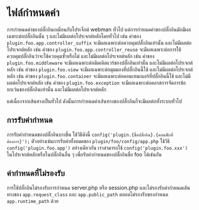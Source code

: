 # ไฟล์กําหนดค่า

การกําหนดค่าของปลั๊กอินเหมือนกับโปรเจ็กต์ webman ทั่วไป แต่การกําหนดค่าของปลั๊กอินมักมีผลเฉพาะต่อปลั๊กอินนั้น ๆ และไม่มีผลต่อโปรเจกต์หลักโดยทั่วไป
เช่น ค่าของ `plugin.foo.app.controller_suffix` จะมีผลเฉพาะต่อควบคุมปลั๊กอินเท่านั้น และไม่มีผลต่อโปรเจกต์หลัก
เช่น ค่าของ `plugin.foo.app.controller_reuse` จะมีผลเฉพาะต่อการใช้ควบคุมปลั๊กอินว่าจะใช้ควบคุมซ้ํำหรือไม่ และไม่มีผลต่อโปรเจกต์หลัก
เช่น ค่าของ `plugin.foo.middleware` จะมีผลเฉพาะต่อมิดเดิลแวร์ของปลั๊กอินเท่านั้น และไม่มีผลต่อโปรเจกต์หลัก
เช่น ค่าของ `plugin.foo.view` จะมีผลเฉพาะต่อมุมมองที่ปลั๊กอินนี้ใช้ และไม่มีผลต่อโปรเจกต์หลัก
เช่น ค่าของ `plugin.foo.container` จะมีผลเฉพาะต่อคอนเทนเนอร์ที่ปลั๊กอินนี้ใช้ และไม่มีผลต่อโปรเจกต์หลัก
เช่น ค่าของ `plugin.foo.exception` จะมีผลเฉพาะต่อคลาสการจัดการข้อยกเว้นของปลั๊กอินเท่านั้น และไม่มีผลต่อโปรเจกต์หลัก

แต่เนื่องจากเส้นทางเป็นทั่วไป ดังนั้นการกําหนดค่าเส้นทางของปลั๊กอินก็จะมีผลต่อทั้งระบบทั่วไป

## การรับค่ากําหนด
การรับค่ากําหนดของปลั๊กอินบางชิ้น ใช้วิธีดังนี้ `config('plugin.{ชื่อปลั๊กอิน}.{คอนฟิกที่ต้องการ}');` ตัวอย่างเช่นการรับค่าทั้งหมดของ `plugin/foo/config/app.php` ใช้วิธี `config('plugin.foo.app')`
อย่างเดียวกัน เราสามารถใช้ `config('plugin.foo.xxx')` ในโปรเจกต์หลักหรือในปลั๊กอินอื่น ๆ เพื่อรับค่ากำหนดของปลั๊กอินชื่อ foo ได้เช่นกัน

## ค่ากำหนดที่ไม่รองรับ
การใช้ปลั๊กอินไม่รองรับการกําหนด server.php หรือ session.php และไม่รองรับค่ากำหนดเส้นทางของ `app.request_class` และ `app.public_path` ตลอดไม่รองรับของกำหนด `app.runtime_path` ด้วย

